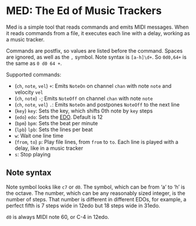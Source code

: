 # MED: The Ed of Music Trackers

Med is a simple tool that reads commands and emits MIDI messages. When it reads commands from a file, it executes each line with a delay, working as a music tracker.

Commands are postfix, so values are listed before the command. Spaces are ignored, as well as the `,` symbol. Note syntax is `[a-h]\d+`. So `0d0,64+` is the same as `0 d0 64 +`.

Supported commands:

- (`ch`, `note`, `vel`) `+`: Emits `NoteOn` on channel `chan` with note `note` and velocity `vel`
- (`ch`, `note`) `-`; Emits `NoteOff` on channel `chan` with note `note`
- (`ch`, `note`, `vel`) `.`: Emits `NoteOn` and postpones `NoteOff` to the next line
- (`key`) `key`: Sets the key, which shifts 0th note by `key` steps
- (`edo`) `edo`: Sets the [EDO](http://xenharmonic.wikispaces.com/EDO). Default is 12
- (`bpm`) `bpm`: Sets the beat per minute
- (`lpb`) `lpb`: Sets the lines per beat
- `w`: Wait one line time
- (`from`, `to`) `p`: Play file lines, from `from` to `to`. Each line is played with a delay, like in a music tracker
- `s`: Stop playing

## Note syntax

Note symbol looks like `c7` or `d0`. The symbol, which can be from ‘a’ to ‘h’ is the octave. The number, which can be any reasonably sized integer, is the number of steps. That number is different in different EDOs, for example, a perfect fifth is 7 steps wide in 12edo but 18 steps wide in 31edo.

`d0` is always MIDI note 60, or C-4 in 12edo.

